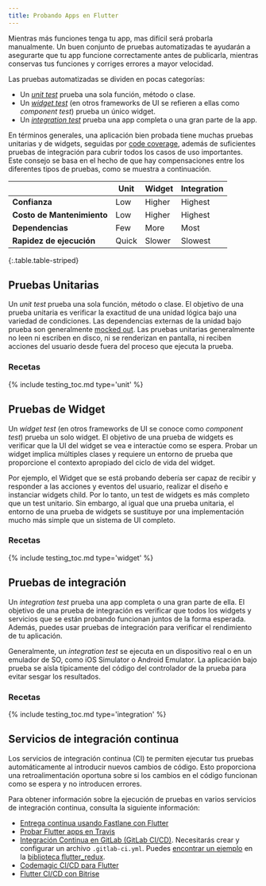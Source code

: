 ```yaml
---
title: Probando Apps en Flutter
---
```


Mientras más funciones tenga tu app, mas difícil será probarla manualmente. Un
buen conjunto de pruebas automatizadas te ayudarán a asegurarte que tu app funcione 
correctamente antes de publicarla, mientras conservas tus funciones y corriges errores a mayor
velocidad.

Las pruebas automatizadas se dividen en pocas categorías:

* Un [_unit test_](#unit-tests) prueba una sola función, método o clase. 
* Un [_widget test_](#widget-tests) (en otros frameworks de UI se refieren a ellas como
  _component test_) prueba un único widget. 
* Un [_integration test_](#integration-tests)
  prueba una app completa o una gran parte de la app.
  
En términos generales, una aplicación bien probada tiene muchas pruebas unitarias y de widgets, seguidas por 
[code coverage](https://en.wikipedia.org/wiki/Code_coverage), además de suficientes pruebas de integración para cubrir todos los casos de uso importantes. Este consejo se basa en el hecho de que hay compensaciones entre los diferentes tipos de pruebas, como se muestra a continuación.

|                      | Unit   | Widget | Integration |
|----------------------|--------|--------|-------------|
| **Confianza**       | Low    | Higher | Highest     |
| **Costo de Mantenimiento** | Low    | Higher | Highest     |
| **Dependencias**     | Few    | More   | Most        |
| **Rapidez de ejecución**  | Quick  | Slower | Slowest     |
{:.table.table-striped} 


## Pruebas Unitarias

Un _unit test_ prueba una sola función, método o clase. El objetivo de una prueba 
unitaria es verificar la exactitud de una unidad lógica bajo una variedad de condiciones. 
Las dependencias externas de la unidad bajo prueba son generalmente [mocked
out](/cookbook/testing/mocking). Las pruebas unitarias generalmente no leen ni escriben en disco, ni se renderizan en pantalla, ni reciben acciones del usuario desde fuera del proceso que ejecuta la prueba.

### Recetas

{% include testing_toc.md type='unit' %} 

## Pruebas de Widget

Un _widget test_ (en otros frameworks de UI se conoce como _component test_) prueba un solo widget. El objetivo de una prueba de widgets es verificar que la UI del widget se vea e interactúe como se espera. Probar un widget implica múltiples clases y requiere un entorno de prueba que proporcione el contexto apropiado del ciclo de vida del widget. 

Por ejemplo, el Widget que se está probando debería ser capaz de recibir y responder a las acciones y eventos del usuario, realizar el diseño e instanciar widgets child. Por lo tanto, un test de widgets es más completo que un test unitario. Sin embargo, al igual que una prueba unitaria, el entorno de una prueba de widgets se sustituye por una implementación mucho más simple que un sistema de UI completo.

### Recetas

{% include testing_toc.md type='widget' %} 

## Pruebas de integración

Un _integration test_ prueba una app completa o una gran parte de ella. El objetivo de una prueba de integración es verificar que todos los widgets y servicios que se están probando funcionan juntos de la forma esperada. Además, puedes usar pruebas de integración para verificar el rendimiento de tu aplicación.

Generalmente, un _integration test_ se ejecuta en un dispositivo real o en un emulador de SO, como iOS Simulator o Android Emulator. La aplicación bajo prueba se aísla típicamente del código del controlador de la prueba para evitar sesgar los resultados.

### Recetas

{% include testing_toc.md type='integration' %}
  
## Servicios de integración continua

Los servicios de integración continua (CI) te permiten ejecutar tus pruebas automáticamente al introducir nuevos cambios de código. Esto proporciona una retroalimentación oportuna sobre si los cambios en el código funcionan como se espera y no introducen errores.

Para obtener información sobre la ejecución de pruebas en varios servicios de integración continua, consulta la siguiente información:

* [Entrega continua usando Fastlane con
  Flutter](/docs/deployment/fastlane-cd/)
* [Probar Flutter apps en
  Travis]({{site.flutter-medium}}/test-flutter-apps-on-travis-3fd5142ecd8c)
* [Integración Continua en GitLab 
  (GitLab CI/CD)](https://docs.gitlab.com/ee/ci/README.html#doc-nav).
  Necesitarás crear y configurar un archivo `.gitlab-ci.yml`. Puedes 
  [encontrar un ejemplo](https://raw.githubusercontent.com/brianegan/flutter_redux/master/.gitlab-ci.yml)
  en la [biblioteca flutter_redux]({{site.github}}/brianegan/flutter_redux).
* [Codemagic CI/CD para Flutter](https://blog.codemagic.io/getting-started-with-codemagic/)
* [Flutter CI/CD con Bitrise](https://devcenter.bitrise.io/getting-started/getting-started-with-flutter-apps/)